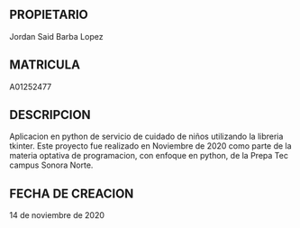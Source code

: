 ## PROPIETARIO
Jordan Said Barba Lopez

## MATRICULA
A01252477

## DESCRIPCION
Aplicacion en python de servicio de cuidado de niños utilizando la libreria tkinter. Este proyecto fue realizado en Noviembre de 2020 como parte de la materia optativa de programacion, con enfoque en python, de la Prepa Tec campus Sonora Norte. 

## FECHA DE CREACION
14 de noviembre de 2020